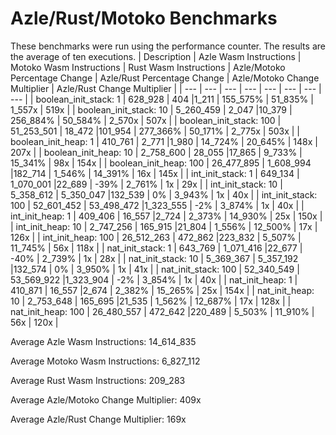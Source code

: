 # Azle/Rust/Motoko Benchmarks

These benchmarks were run using the performance counter. The results are the average of ten executions.
| Description | Azle Wasm Instructions | Motoko Wasm Instructions | Rust Wasm Instructions | Azle/Motoko Percentage Change | Azle/Rust Percentage Change | Azle/Motoko Change Multiplier | Azle/Rust Change Multiplier |
| --- | --- | --- | --- | --- | --- | --- | --- |
| boolean_init_stack: 1 | 628_928 | 404 |1_211 | 155_575% | 51_835% | 1_557x | 519x |
| boolean_init_stack: 10 | 5_260_459 | 2_047 |10_379 | 256_884% | 50_584% | 2_570x | 507x |
| boolean_init_stack: 100 | 51_253_501 | 18_472 |101_954 | 277_366% | 50_171% | 2_775x | 503x |
| boolean_init_heap: 1 | 410_761 | 2_771 |1_980 | 14_724% | 20_645% | 148x | 207x |
| boolean_init_heap: 10 | 2_758_600 | 28_055 |17_865 | 9_733% | 15_341% | 98x | 154x |
| boolean_init_heap: 100 | 26_477_895 | 1_608_994 |182_714 | 1_546% | 14_391% | 16x | 145x |
| int_init_stack: 1 | 649_134 | 1_070_001 |22_689 | -39% | 2_761% | 1x | 29x |
| int_init_stack: 10 | 5_358_612 | 5_350_047 |132_539 | 0% | 3_943% | 1x | 40x |
| int_init_stack: 100 | 52_601_452 | 53_498_472 |1_323_555 | -2% | 3_874% | 1x | 40x |
| int_init_heap: 1 | 409_406 | 16_557 |2_724 | 2_373% | 14_930% | 25x | 150x |
| int_init_heap: 10 | 2_747_256 | 165_915 |21_804 | 1_556% | 12_500% | 17x | 126x |
| int_init_heap: 100 | 26_512_263 | 472_862 |223_832 | 5_507% | 11_745% | 56x | 118x |
| nat_init_stack: 1 | 643_769 | 1_071_416 |22_677 | -40% | 2_739% | 1x | 28x |
| nat_init_stack: 10 | 5_369_367 | 5_357_192 |132_574 | 0% | 3_950% | 1x | 41x |
| nat_init_stack: 100 | 52_340_549 | 53_569_922 |1_323_904 | -2% | 3_854% | 1x | 40x |
| nat_init_heap: 1 | 410_871 | 16_557 |2_674 | 2_382% | 15_265% | 25x | 154x |
| nat_init_heap: 10 | 2_753_648 | 165_695 |21_535 | 1_562% | 12_687% | 17x | 128x |
| nat_init_heap: 100 | 26_480_557 | 472_642 |220_489 | 5_503% | 11_910% | 56x | 120x |

Average Azle Wasm Instructions: 14_614_835

Average Motoko Wasm Instructions: 6_827_112

Average Rust Wasm Instructions: 209_283

Average Azle/Motoko Change Multiplier: 409x

Average Azle/Rust Change Multiplier: 169x
